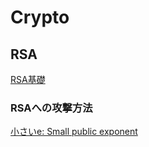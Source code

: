 <!-- TITLE: Crypto -->
<!-- SUBTITLE: A quick summary of Crypto -->

# Crypto

## RSA

[RSA基礎](/ctf/techniques/crypto/rsa)

### RSAへの攻撃方法

[小さいe: Small public exponent](/ctf/crypto/rsa-small-public-exponent)